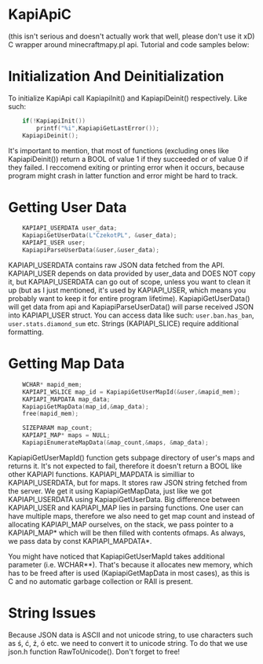 # KapiApiC
(this isn't serious and doesn't actually work that well, please don't use it xD)
C wrapper around minecraftmapy.pl api. Tutorial and code samples below:

# Initialization And Deinitialization

To initialize KapiApi call KapiapiInit() and KapiapiDeinit() respectively. Like such:

```c
	if(!KapiapiInit())
		printf("%i",KapiapiGetLastError());
	KapiapiDeinit();
```

It's important to mention, that most of functions (excluding ones like KapiapiDeinit()) return a BOOL of value 1 if they succeeded or of value 0 if they failed. I reccomend exiting or printing error when it occurs, because program might crash in latter function and error might be hard to track.

# Getting User Data
```c
	KAPIAPI_USERDATA user_data;
	KapiapiGetUserData(L"CzekotPL", &user_data);
	KAPIAPI_USER user;
	KapiapiParseUserData(&user,&user_data);
```

KAPIAPI_USERDATA contains raw JSON data fetched from the API. KAPIAPI_USER depends on data provided by user_data and DOES NOT copy it, but KAPIAPI_USERDATA can go out of scope, unless you want to clean it up (but as I just mentioned, it's used by KAPIAPI_USER, which means you probably want to keep it for entire program lifetime). KapiapiGetUserData() will get data from api and KapiapiParseUserData() will parse received JSON into KAPIAPI_USER struct. You can access data like such: `user.ban.has_ban`, `user.stats.diamond_sum` etc. Strings (KAPIAPI_SLICE) require additional formatting.

# Getting Map Data

```c
	WCHAR* mapid_mem;
	KAPIAPI_WSLICE map_id = KapiapiGetUserMapId(&user,&mapid_mem);
	KAPIAPI_MAPDATA map_data;
	KapiapiGetMapData(map_id,&map_data);
	free(mapid_mem);

	SIZEPARAM map_count;
	KAPIAPI_MAP* maps = NULL;
	KapiapiEnumerateMapData(&map_count,&maps, &map_data);
```

KapiapiGetUserMapId() function gets subpage directory of user's maps and returns it. It's not expected to fail, therefore it doesn't return a BOOL like other KAPIAPI functions. KAPIAPI_MAPDATA is similliar to KAPIAPI_USERDATA, but for maps. It stores raw JSON string fetched from the server. We get it using KapiapiGetMapData, just like we got KAPIAPI_USERDATA using KapiapiGetUserData. Big difference between KAPIAPI_USER and KAPIAPI_MAP lies in parsing functions. One user can have multiple maps, therefore we also need to get map count and instead of allocating KAPIAPI_MAP ourselves, on the stack, we pass pointer to a KAPIAPI_MAP* which will be then filled with contents ofmaps. As always, we pass data by const KAPIAPI_MAPDATA*.

You might have noticed that KapiapiGetUserMapId takes additional parameter (i.e. WCHAR**). That's because it allocates new memory, which has to be freed after is used (KapiapiGetMapData in most cases), as this is C and no automatic garbage collection or RAII is present.

# String Issues

Because JSON data is ASCII and not unicode string, to use characters such as ś, ć, ź, ó etc. we need to convert it to unicode string. To do that we use json.h function RawToUnicode(). Don't forget to free! 
